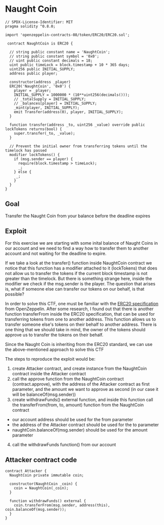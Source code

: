 # Naught Coin

```
// SPDX-License-Identifier: MIT
pragma solidity ^0.8.0;

import 'openzeppelin-contracts-08/token/ERC20/ERC20.sol';

 contract NaughtCoin is ERC20 {

  // string public constant name = 'NaughtCoin';
  // string public constant symbol = '0x0';
  // uint public constant decimals = 18;
  uint public timeLock = block.timestamp + 10 * 365 days;
  uint256 public INITIAL_SUPPLY;
  address public player;

  constructor(address _player) 
  ERC20('NaughtCoin', '0x0') {
    player = _player;
    INITIAL_SUPPLY = 1000000 * (10**uint256(decimals()));
    // _totalSupply = INITIAL_SUPPLY;
    // _balances[player] = INITIAL_SUPPLY;
    _mint(player, INITIAL_SUPPLY);
    emit Transfer(address(0), player, INITIAL_SUPPLY);
  }
  
  function transfer(address _to, uint256 _value) override public lockTokens returns(bool) {
    super.transfer(_to, _value);
  }

  // Prevent the initial owner from transferring tokens until the timelock has passed
  modifier lockTokens() {
    if (msg.sender == player) {
      require(block.timestamp > timeLock);
      _;
    } else {
     _;
    }
  } 
} 
```

## Goal

Transfer the Naught Coin from your balance before the deadline expires

## Exploit

For this exercise we are starting with some inital balance of Naught Coins in our account and we need to find a way how to transfer them to another account and not waiting for the deadline to expire.

If we take a look at the transfer() function inside NaughtCoin contract we notice that this function has a modifier attached to it (lockTokens) that does not allow us to transfer the tokens if the current block timestamp is not greater than the timelock. But there is something strange here, inside the modifier we check if the msg.sender is the player. The question that arises is, what if someone else can transfer our tokens on our behalf, is that possible?

In order to solve this CTF, one must be familiar with the <a href="https://docs.openzeppelin.com/contracts/4.x/api/token/erc20" target="_blank" rel="noopener noreferrer">ERC20 specification</a> from OpenZeppelin. After some research, I found out that there is another function transferFrom inside the ERC20 specification, that can be used for transferring tokens from one to another address. This function allows us to transfer someone else's tokens on their behalf to another address. There is one thing that we should take in mind, the owner of the tokens should approve us to transfer the tokens on their behalf.

Since the Naught Coin is inheriting from the ERC20 standard, we can use the above-mentioned approach to solve this CTF

The steps to reproduce the exploit would be:

1. create Attacker contract, and create instance from the NaughtCoin contract inside the Attacker contract
2. call the approve function from the NaughtCoin contract (contract.approve), with the address of the Attacker contract as first parameter, and the amount we want to approve as second (in our case it will be balanceOf(msg.sender))
3. create withdrawFunds() external function, and inside this function call the transferFrom(from, to, amount) function from the NaughtCoin contract
  - our account address should be used for the from parameter</li>
  - the address of the Attacker contract should be used for the to parameter</li>
  - naughtCoin.balanceOf(msg.sender) should be used for the amount parameter</li>

4. call the withdrawFunds function() from our account

## Attacker contract code

```
contract Attacker {
  NaughtCoin private immutable coin;

  constructor(NaughtCoin _coin) {
    coin = NaughtCoin(_coin);
  }

  function withdrawFunds() external {
    coin.transferFrom(msg.sender, address(this), coin.balanceOf(msg.sender));
  }
}
```